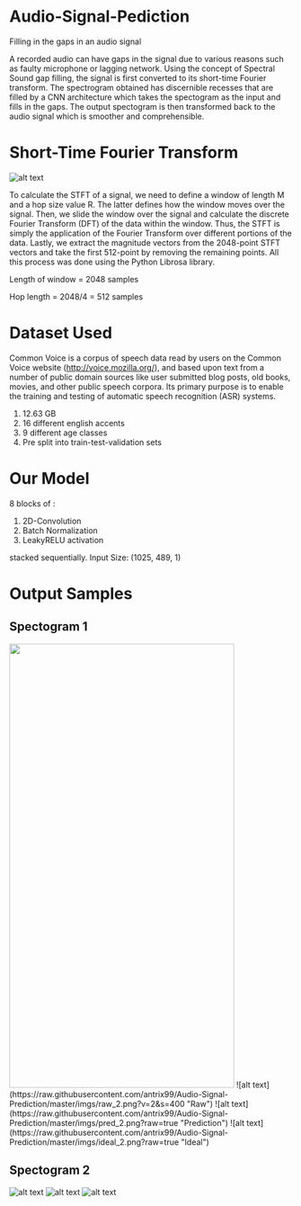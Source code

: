 # Audio-Signal-Pediction
Filling in the gaps in an audio signal

A recorded audio can have gaps in the signal due to various reasons such as faulty microphone or lagging network. Using the concept of Spectral Sound gap filling, the signal is first converted to its short-time Fourier transform. The spectrogram obtained has discernible recesses that are filled by a CNN architecture which takes the spectogram as the input and fills in the gaps. The output spectogram is then transformed back to the audio signal which is smoother and comprehensible.

# Short-Time Fourier Transform

![alt text](https://raw.githubusercontent.com/antrix99/Audio-Signal-Prediction/master/imgs/STFT.png?raw=true "Optional Title")

To calculate the STFT of a signal, we need to define a window of length M and a hop size value R. The latter defines how the window moves over the signal. Then, we slide the window over the signal and calculate the discrete Fourier Transform (DFT) of the data within the window. Thus, the STFT is simply the application of the Fourier Transform over different portions of the data. Lastly, we extract the magnitude vectors from the 2048-point STFT vectors and take the first 512-point by removing the remaining points. All this process was done using the Python Librosa library.

Length of window = 2048 samples

Hop length = 2048/4 = 512 samples

# Dataset Used
Common Voice is a corpus of speech data read by users on the Common Voice website (http://voice.mozilla.org/), and based upon text from a number of public domain sources like user submitted blog posts, old books, movies, and other public speech corpora. Its primary purpose is to enable the training and testing of automatic speech recognition (ASR) systems.
1. 12.63 GB
2. 16 different english accents
3. 9 different age classes
4. Pre split into train-test-validation sets

# Our Model
8 blocks of :
  1. 2D-Convolution
  2. Batch Normalization
  3. LeakyRELU activation 
  
stacked sequentially. Input Size: (1025, 489, 1)

# Output Samples

## Spectogram 1

<img src="https://raw.githubusercontent.com/antrix99/Audio-Signal-Prediction/master/imgs/raw_2.png" width="400" height="790">
![alt text](https://raw.githubusercontent.com/antrix99/Audio-Signal-Prediction/master/imgs/raw_2.png?v=2&s=400 "Raw")
![alt text](https://raw.githubusercontent.com/antrix99/Audio-Signal-Prediction/master/imgs/pred_2.png?raw=true "Prediction")
![alt text](https://raw.githubusercontent.com/antrix99/Audio-Signal-Prediction/master/imgs/ideal_2.png?raw=true "Ideal")

## Spectogram 2

![alt text](https://raw.githubusercontent.com/antrix99/Audio-Signal-Prediction/master/imgs/raw_3.png?raw=true "Raw")
![alt text](https://raw.githubusercontent.com/antrix99/Audio-Signal-Prediction/master/imgs/pred_3.png?raw=true "Prediction")
![alt text](https://raw.githubusercontent.com/antrix99/Audio-Signal-Prediction/master/imgs/ideal_3.png?raw=true "Ideal")

